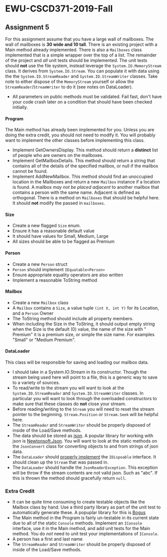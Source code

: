 # EWU-CSCD371-2019-Fall

## Assignment 5

For this assignment assume that you have a large wall of mailboxes. The wall of mailboxes is **30 wide and 10 tall**.
There is an existing project with a Main method already implemented. There is also a `Mailboxes` class implemented that is a simple wrapper over the top of a list. The remainder of the project and *all* unit tests should be implemented. The unit tests should **not** use the file system, instead leverage the `System.IO.MemoryStream` class. It derives from `System.IO.Stream`. You can populate it with data using the the `System.IO.StreamReader` and `System.IO.StreamWriter` classes. Take note to either dispose of the `MemoryStream` yourself or allow the `StreamReader`/`StreamWriter` to do it (see notes on DataLoader).

- All parameters on public methods must be validated. Fail fast, don't have your code crash later on a condition that should have been checked initially.

#### Program
The Main method has already been implemented for you. Unless you are doing the extra credit, you should not need to modify it. You will probably want to implement the other classes before implementing this class.
- Implement GetOwnersDisplay. This method should return a **distinct** list of people who are owners on the mailboxes.
- Implement GetMailboxDetails. This method should return a string that contains all of the details of the specified mailbox, or null if the mailbox cannot be found.
- Implement AddNewMailbox. This method should find an unoccupied location in the Mailboxes and return a new `Mailbox` instance if a location is found. A mailbox *may not be placed adjacent* to another mailbox that contains a person with the same name. Adjacent is defined as orthogonal. There is a method on `Mailboxes` that should be helpful here. It should **not** modify the passed in `mailboxes`.

#### Size
- Create a new flagged `Size` enum.
- Ensure it has a reasonable default value
- It should have values for Small, Medium, Large
- All sizes should be able to be flagged as Premium

#### Person
- Create a new `Person` struct
- `Person` should implement `IEquatable<Person>`
- Ensure appropriate equality operators are also written
- Implement a reasonable ToString method

#### Mailbox
- Create a new `Mailbox` class
- A `Mailbox` contains a `Size`, a value tuple `(int X, int Y)` for its Location, and a `Person` Owner
- The ToString method should include all property members.
- When including the Size in the ToString, it should output empty string when the Size is the default (0) value, the name of the size with " Premium" it is a premium size, or simple the size name. For examples "Small" or "Medium Premium".

#### DataLoader
This class will be responsible for saving and loading our mailbox data. 
- I should take in a System.IO.Stream in its constructor. Though the stream being used here will point to a file, this is a generic way to save to a variety of sources.
- To read/write to the stream you will want to look at the `System.IO.StreamReader` and `System.IO.StreamWriter` classes. In particular you will want to look through the overloaded constructors to make sure that these classes do **not** close your stream.
- Before reading/writing to the `Stream` you will need to reset the stream pointer to the beginning. `Stream.Position` or `Stream.Seek` will be helpful here.
- The `StreamReader` and `StreamWriter` should be properly disposed of inside of the Load/Save methods.
- The data should be stored as [json](https://en.wikipedia.org/wiki/JSON). A popular library for working with json is [Newtonsoft.Json](https://www.newtonsoft.com/json). You will want to look at the static methods on the `JsonConvert` class for converting objects to and from strings of json data.
- The `DataLoader` should [properly implement](https://docs.microsoft.com/en-us/dotnet/standard/garbage-collection/implementing-dispose#dispose-and-disposeboolean) the `IDispoable` interface. It should clean up the `Stream` that was passed in.
- The `DataLoader` should handle the `JsonReaderException`. This exception will be throw if the stream contents are not valid json. Such as "abc". If this is thrown the method should gracefully return `null`.

### Extra Credit
- It can be quite time consuming to create testable objects like the Mailbox class by hand. Use a third party library as part of the unit test to automatically generate these. A popuplar library for this is [Bogus](https://www.nuget.org/packages/Bogus/)
- The Main method in the Program is fairly un-testable in its current state due to all of the static `Console` methods. Implement an `IConsole` interface, use it in the Main method, and add unit tests for the Main method. You do *not* need to unit test your implementations of `IConsole`.
- A person has a first and last name
- The `StreamReader` and `StreamWriter` should be properly disposed of inside of the Load/Save methods.